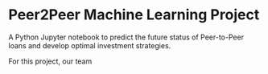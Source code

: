 # Peer2Peer Machine Learning Project

A Python Jupyter notebook to predict the future status of Peer-to-Peer loans and develop optimal investment strategies.

For this project, our team 
